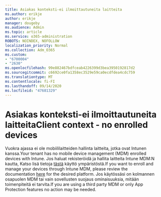 ```yaml
---
title: Asiakas konteksti-ei ilmoittautuneita laitteita
ms.author: erikje
author: erikje
manager: dougeby
ms.audience: Admin
ms.topic: article
ms.service: o365-administration
ROBOTS: NOINDEX, NOFOLLOW
localization_priority: Normal
ms.collection: Adm_O365
ms.custom:
- "6700004"
- "2630"
ms.openlocfilehash: 99e882467bdfceab4226399d3bea3950192817d2
ms.sourcegitcommit: c6692ce0fa1358ec3529e59ca0ecdfdea4cdc759
ms.translationtype: MT
ms.contentlocale: fi-FI
ms.lasthandoff: 09/14/2020
ms.locfileid: "47681329"
---
```

# <a name="client-context---no-enrolled-devices"></a><span data-ttu-id="1f6fe-102">Asiakas konteksti-ei ilmoittautuneita laitteita</span><span class="sxs-lookup"><span data-stu-id="1f6fe-102">Client context - no enrolled devices</span></span>

<span data-ttu-id="1f6fe-103">Vuokra ajassa ei ole mobiililaitteiden hallinta laitteita, jotka ovat Intunen kanssa.</span><span class="sxs-lookup"><span data-stu-id="1f6fe-103">Your tenant has no mobile device management (MDM) enrolled devices with Intune.</span></span> <span data-ttu-id="1f6fe-104">Jos haluat rekisteröidä ja hallita laitteita Intune MDM:N kautta, Katso lisä tietoja [tästä](https://docs.microsoft.com/intune/device-enrollment) käyttö ympäristöstä.</span><span class="sxs-lookup"><span data-stu-id="1f6fe-104">If you want to enroll and manage your devices through Intune MDM, please review the documentation [here](https://docs.microsoft.com/intune/device-enrollment) for the desired platform.</span></span> <span data-ttu-id="1f6fe-105">Jos käytössäsi on kolmannen osapuolen MDM tai vain sovellusten suojaus ominaisuuksia, mitään toimenpiteitä ei tarvita.</span><span class="sxs-lookup"><span data-stu-id="1f6fe-105">If you are using a third party MDM or only App Protection features no action may be needed.</span></span> 